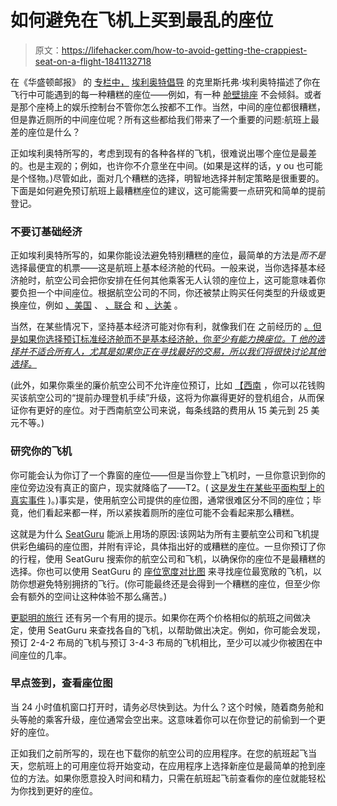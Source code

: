 # 如何避免在飞机上买到最乱的座位

> 原文：<https://lifehacker.com/how-to-avoid-getting-the-crappiest-seat-on-a-flight-1841132718>

在《华盛顿邮报》 的 [专栏中，](https://www.washingtonpost.com/lifestyle/travel/whats-the-worst-seat-on-a-plane--and-how-do-i-avoid-it/2020/01/08/2148bf8e-3185-11ea-91fd-82d4e04a3fac_story.html) [埃利奥特倡导](https://www.elliott.org/) 的克里斯托弗·埃利奥特描述了你在飞行中可能遇到的每一种糟糕的座位——例如，有一种 [舱壁排座](https://lifehacker.com/what-you-should-know-before-booking-a-bulkhead-seat-on-1839888964) 不会倾斜。或者是那个座椅上的娱乐控制台不管你怎么按都不工作。当然，中间的座位都很糟糕，但是靠近厕所的中间座位呢？所有这些都给我们带来了一个重要的问题:航班上最差的座位是什么？



正如埃利奥特所写的，考虑到现有的各种各样的飞机，很难说出哪个座位是最差的。也是主观的；例如，也许你不介意坐在中间。(如果是这样的话，y ou 也可能是个怪物。)尽管如此，面对几个糟糕的选择，明智地选择并制定策略是很重要的。下面是如何避免预订航班上最糟糕座位的建议，这可能需要一点研究和简单的提前登记。

### 不要订基础经济

正如埃利奥特所写的，如果你能设法避免特别糟糕的座位，最简单的方法是*而不是*选择最便宜的机票——这是航班上基本经济舱的代码。一般来说，当你选择基本经济舱时，航空公司会把你安排在任何其他乘客无人认领的座位上，这可能意味着你要负担一个中间座位。根据航空公司的不同，你还被禁止购买任何类型的升级或更换座位，例如 [、美国](https://www.aa.com/i18n/travel-info/experience/seats/basic-economy.jsp) 、 [、联合](https://www.united.com/ual/en/us/fly/travel/inflight/basic-economy.html) 和 [、达美](https://www.delta.com/content/www/en_US/traveling-with-us/onboard-experience/basic-economy.html) 。

当然，在某些情况下，坚持基本经济可能对你有利，就像我们在 之前经历的 [。但是如果你选择预订标准经济舱而不是基本经济舱，你*至少有能力换座位。T 他的选择并不适合所有人，尤其是如果你正在寻找最好的交易，所以我们将很快讨论其他选择。*](https://lifehacker.com/are-basic-economy-seats-ever-worth-it-1840151394)

(此外，如果你乘坐的廉价航空公司不允许座位预订，比如 [【西南](https://www.southwest.com/html/generated/help/faqs/earlybird_checkin_faq.html) ，你可以花钱购买该航空公司的“提前办理登机手续”升级，这将为你赢得更好的登机组合，从而保证你有更好的座位。对于西南航空公司来说，每条线路的费用从 15 美元到 25 美元不等。)

### 研究你的飞机

你可能会认为你订了一个靠窗的座位——但是当你登上飞机时，一旦你意识到你的座位旁边没有真正的窗户，现实就降临了——T2。( [这是发生在某些平面构型上的真实事件](https://thepointsguy.com/news/avoid-window-seat-without-window/) )。)事实是，使用航空公司提供的座位图，通常很难区分不同的座位；毕竟，他们看起来都一样，所以紧挨着厕所的座位可能不会看起来那么糟糕。

这就是为什么 [SeatGuru](https://www.seatguru.com/) 能派上用场的原因:该网站为所有主要航空公司和飞机提供彩色编码的座位图，并附有评论，具体指出好的或糟糕的座位。一旦你预订了你的行程，使用 SeatGuru 搜索你的航空公司和飞机，以确保你的座位不是最糟糕的选择。你也可以使用 SeatGuru 的 [座位宽度对比图](https://www.seatguru.com/charts/generalcharts.php) 来寻找座位最宽敞的飞机，以防你想避免特别拥挤的飞行。(你可能最终还是会得到一个糟糕的座位，但至少你会有额外的空间让这种体验不那么痛苦。)

[更聪明的旅行](https://www.smartertravel.com/worst-seats-on-a-plane/) 还有另一个有用的提示。如果你在两个价格相似的航班之间做决定，使用 SeatGuru 来查找各自的飞机，以帮助做出决定。例如，你可能会发现，预订 2-4-2 布局的飞机与预订 3-4-3 布局的飞机相比，至少可以减少你被困在中间座位的几率。

### 早点签到，查看座位图

当 24 小时值机窗口打开时，请务必尽快到达。为什么？这个时候，随着商务舱和头等舱的乘客升级，座位通常会空出来。这意味着你可以在你登记的前偷到一个更好的座位。

正如我们之前所写的，现在也下载你的航空公司的应用程序。在您的航班起飞当天，您航班上的可用座位将开始变动，在应用程序上选择新座位是最简单的抢到座位的方法。如果你愿意投入时间和精力，只需在航班起飞前查看你的座位就能轻松为你找到更好的座位。